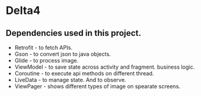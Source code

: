# Delta4

## Dependencies used in this project.
* Retrofit - to fetch APIs.
* Gson - to convert json to java objects.
* Glide - to process image.
* ViewModel - to save state across activity and fragment. business logic.
* Coroutine - to execute api methods on different thread.
* LiveData - to manage state. And to observe.
* ViewPager - shows different types of image on spearate screens.
